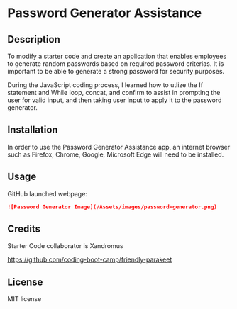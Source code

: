 # Password Generator Assistance

## Description

To modify a starter code and create an application that enables employees to generate random passwords based on required password criterias. It is important to be able to generate a strong password for security purposes.

During the JavaScript coding process, I learned how to utlize the If statement and While loop, concat, and confirm to assist in prompting the user for valid input, and then taking user input to apply it to the password generator.

## Installation

In order to use the Password Generator Assistance app, an internet browser such as Firefox, Chrome, Google, Microsoft Edge will need to be installed.

## Usage

GitHub launched webpage:

```md
![Password Generator Image](/Assets/images/password-generator.png)
```

## Credits

Starter Code collaborator is Xandromus

https://github.com/coding-boot-camp/friendly-parakeet

## License

MIT license
